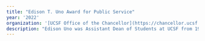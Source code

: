 ```yaml
---
title: "Edison T. Uno Award for Public Service"
year: '2022'
organization: '[UCSF Office of the Chancellor](https://chancellor.ucsf.edu/chancellor-awards/public-service "UCSF Founders Day Awards (opens in new window)"){:target="_blank"}'
description: "Edison Uno was Assistant Dean of Students at UCSF from 1969 to 1974. In addition to his job responsibilities, he was a participant and leader in a number of social and political causes and organizations. He was involved in the struggle to repeal the law that permitted the incarceration of Japanese Americans in detention camps, and was one of the leaders of the effort to establish the Ethnic Studies program at San Francisco State University during the 1960s. In the 1970s, he was the first person of Japanese descent to be appointed to serve on the San Francisco Grand Jury, while at the same time a critic of that system's exclusion of other minorities.  These are but a few examples that demonstrate Mr. Uno's commitment to human rights and social change. This award was established in 1980 to recognize dedication and commitment to established social, political and civic groups that bring about social change."
---
```

